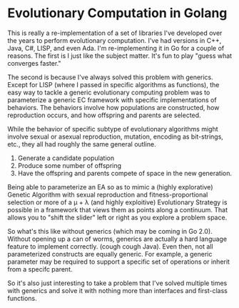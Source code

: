 # Evolutionary Computation in Golang
This is really a re-implementation of a set of libraries I've developed
over the years to perform evolutionary computation.  I've had versions
in C++, Java, C#, LISP, and even Ada.  I'm re-implementing it in Go for a couple
of reasons.  The first is I just like the subject matter.  It's fun to 
play "guess what converges faster."  

The second is because I've always solved this problem with generics.
Except for LISP (where I passed in specific algorithms as functions), 
the easy way to tackle a generic evolutionary computing
problem was to parameterize a generic EC framework with specific 
implementations of behaviors.  The behaviors involve how populations 
are constructed, how reproduction occurs, and how offspring and parents
are selected.

While the behavior of specific subtype of evolutionary algorithms might
involve sexual or asexual reproduction, mutation, encoding as bit-strings,
etc., they all had roughly the same general outline.  

1. Generate a candidate population
2. Produce some number of offspring
3. Have the offspring and parents compete of space in the new generation.

Being able to parameterize an EA so as to mimic a (highly explorative)
Genetic Algorithm with sexual reproduction and fitness-proportional 
selection or more of a <span>&mu; + &lambda;</span> (and highly exploitive) Evolutionary
Strategy is possible in a framework that views them as points along a 
continuum.  That allows you to "shift the slider" left or right as you
explore a problem space.

So what's this like without generics (which may be coming in Go 2.0).
Without opening up a can of worms, generics are actually a hard language
feature to implement correctly.  (cough cough Java).  Even then, not all
parameterized constructs are equally generic.  For example, a generic 
parameter may be required to support a specific set of operations or 
inherit from a specifc parent.  

So it's also just interesting to take a problem that I've solved multiple
times with generics and solve it with nothing more than interfaces and first-class
functions.  
